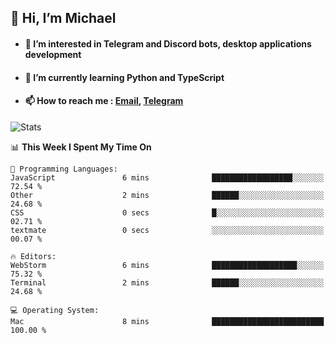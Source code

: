 ## 👋 Hi, I’m Michael
- #### 👀 I’m interested in Telegram and Discord bots, desktop applications development
- #### 🌱 I’m currently learning Python and TypeScript
- #### 📫 How to reach me : [Email](mailto:misha@kurapov.ru), [Telegram](https://t.me/mkurapov)

![Stats](https://github-readme-stats.vercel.app/api?username=krpff&show_icons=true&theme=github_dark&hide_border=true&hide=issues&count_private=true&layout=compact)


<!--START_SECTION:waka-->
📊 **This Week I Spent My Time On** 

```text
💬 Programming Languages: 
JavaScript               6 mins              ██████████████████░░░░░░░   72.54 % 
Other                    2 mins              ██████░░░░░░░░░░░░░░░░░░░   24.68 % 
CSS                      0 secs              █░░░░░░░░░░░░░░░░░░░░░░░░   02.71 % 
textmate                 0 secs              ░░░░░░░░░░░░░░░░░░░░░░░░░   00.07 % 

🔥 Editors: 
WebStorm                 6 mins              ███████████████████░░░░░░   75.32 % 
Terminal                 2 mins              ██████░░░░░░░░░░░░░░░░░░░   24.68 % 

💻 Operating System: 
Mac                      8 mins              █████████████████████████   100.00 % 
```


<!--END_SECTION:waka-->
